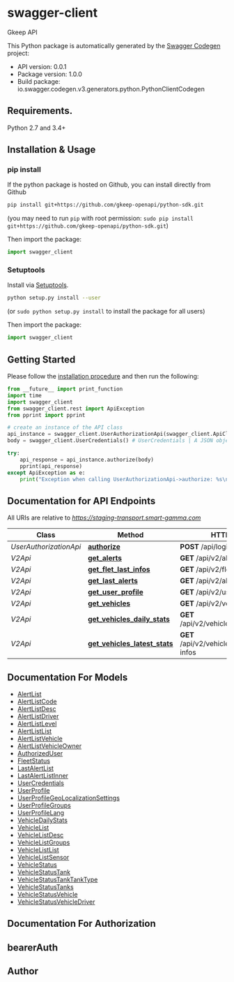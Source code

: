 # swagger-client
Gkeep API

This Python package is automatically generated by the [Swagger Codegen](https://github.com/swagger-api/swagger-codegen) project:

- API version: 0.0.1
- Package version: 1.0.0
- Build package: io.swagger.codegen.v3.generators.python.PythonClientCodegen

## Requirements.

Python 2.7 and 3.4+

## Installation & Usage
### pip install

If the python package is hosted on Github, you can install directly from Github

```sh
pip install git+https://github.com/gkeep-openapi/python-sdk.git
```
(you may need to run `pip` with root permission: `sudo pip install git+https://github.com/gkeep-openapi/python-sdk.git`)

Then import the package:
```python
import swagger_client 
```

### Setuptools

Install via [Setuptools](http://pypi.python.org/pypi/setuptools).

```sh
python setup.py install --user
```
(or `sudo python setup.py install` to install the package for all users)

Then import the package:
```python
import swagger_client
```

## Getting Started

Please follow the [installation procedure](#installation--usage) and then run the following:

```python
from __future__ import print_function
import time
import swagger_client
from swagger_client.rest import ApiException
from pprint import pprint

# create an instance of the API class
api_instance = swagger_client.UserAuthorizationApi(swagger_client.ApiClient(configuration))
body = swagger_client.UserCredentials() # UserCredentials | A JSON object containing user credentials info

try:
    api_response = api_instance.authorize(body)
    pprint(api_response)
except ApiException as e:
    print("Exception when calling UserAuthorizationApi->authorize: %s\n" % e)
```

## Documentation for API Endpoints

All URIs are relative to *https://staging-transport.smart-gamma.com*

Class | Method | HTTP request | Description
------------ | ------------- | ------------- | -------------
*UserAuthorizationApi* | [**authorize**](docs/UserAuthorizationApi.md#authorize) | **POST** /api/login_check | 
*V2Api* | [**get_alerts**](docs/V2Api.md#get_alerts) | **GET** /api/v2/alerts | 
*V2Api* | [**get_flet_last_infos**](docs/V2Api.md#get_flet_last_infos) | **GET** /api/v2/fleet/last-infos | 
*V2Api* | [**get_last_alerts**](docs/V2Api.md#get_last_alerts) | **GET** /api/v2/alerts/last | 
*V2Api* | [**get_user_profile**](docs/V2Api.md#get_user_profile) | **GET** /api/v2/user-profiles | 
*V2Api* | [**get_vehicles**](docs/V2Api.md#get_vehicles) | **GET** /api/v2/vehicles | 
*V2Api* | [**get_vehicles_daily_stats**](docs/V2Api.md#get_vehicles_daily_stats) | **GET** /api/v2/vehicles/{vehicleId}/daily | 
*V2Api* | [**get_vehicles_latest_stats**](docs/V2Api.md#get_vehicles_latest_stats) | **GET** /api/v2/vehicles/{vehicleId}/last-infos | 

## Documentation For Models

 - [AlertList](docs/AlertList.md)
 - [AlertListCode](docs/AlertListCode.md)
 - [AlertListDesc](docs/AlertListDesc.md)
 - [AlertListDriver](docs/AlertListDriver.md)
 - [AlertListLevel](docs/AlertListLevel.md)
 - [AlertListList](docs/AlertListList.md)
 - [AlertListVehicle](docs/AlertListVehicle.md)
 - [AlertListVehicleOwner](docs/AlertListVehicleOwner.md)
 - [AuthorizedUser](docs/AuthorizedUser.md)
 - [FleetStatus](docs/FleetStatus.md)
 - [LastAlertList](docs/LastAlertList.md)
 - [LastAlertListInner](docs/LastAlertListInner.md)
 - [UserCredentials](docs/UserCredentials.md)
 - [UserProfile](docs/UserProfile.md)
 - [UserProfileGeoLocalizationSettings](docs/UserProfileGeoLocalizationSettings.md)
 - [UserProfileGroups](docs/UserProfileGroups.md)
 - [UserProfileLang](docs/UserProfileLang.md)
 - [VehicleDailyStats](docs/VehicleDailyStats.md)
 - [VehicleList](docs/VehicleList.md)
 - [VehicleListDesc](docs/VehicleListDesc.md)
 - [VehicleListGroups](docs/VehicleListGroups.md)
 - [VehicleListList](docs/VehicleListList.md)
 - [VehicleListSensor](docs/VehicleListSensor.md)
 - [VehicleStatus](docs/VehicleStatus.md)
 - [VehicleStatusTank](docs/VehicleStatusTank.md)
 - [VehicleStatusTankTankType](docs/VehicleStatusTankTankType.md)
 - [VehicleStatusTanks](docs/VehicleStatusTanks.md)
 - [VehicleStatusVehicle](docs/VehicleStatusVehicle.md)
 - [VehicleStatusVehicleDriver](docs/VehicleStatusVehicleDriver.md)

## Documentation For Authorization


## bearerAuth



## Author


